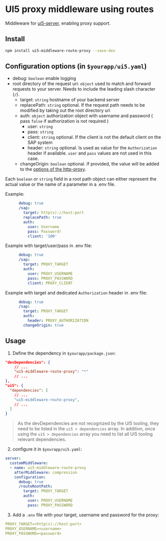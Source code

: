 # UI5 proxy middleware using routes

Middleware for [ui5-server](https://github.com/SAP/ui5-server), enabling proxy support.

## Install

```bash
npm install ui5-middleware-route-proxy --save-dev
```

## Configuration options (in `$yourapp/ui5.yaml`)

- debug: `boolean`
  enable logging
- root directory of the request uri: `object`
  used to match and forward requests to your server. Needs to include the leading slash  character (`/`).
  - target: `string`
    hostname of your backend server
  - replacePath: `string` optional. If the request path needs to be modified by taking out the root directory uri
  - auth: `object`
    authorization object with username and password ( pass `false` if authorization is not required )
    - user: `string`
    - pass: `string` 
    - client: `string` optional. If the client is not the default client on the SAP system
    - header: `string` optional. Is used as value for the `Authorization` header if available. `user` and `pass` values are not used in this case.
  - changeOrigin: `boolean` optional. If provided, the value will be added to the [options of the http-proxy](https://www.npmjs.com/package/http-proxy#options).
  
Each `boolean` or `string` field in a root path object can either represent the actual value or the name of a parameter in a .env file. 

Example:
```yml
      debug: true
      /sap: 
        target: http(s)://host:port
        replacePath: true
        auth:
          user: Username
          pass: Password!
          client: '100' 
```

Example with target/user/pass in .env file:
```yaml
      debug: true
      /sap: 
        target: PROXY_TARGET
        auth:
          user: PROXY_USERNAME
          pass: PROXY_PASSWORD
          client: PROXY_CLIENT
```

Example with target and dedicated `Authorization` header in .env file:
```yaml
      debug: true
      /sap: 
        target: PROXY_TARGET
        auth:
          header: PROXY_AUTHORIZATION
        changeOrigin: true
```

## Usage

1. Define the dependency in `$yourapp/package.json`:

```json
"devDependencies": {
    // ...
    "ui5-middleware-route-proxy": "*"
    // ...
},
"ui5": {
  "dependencies": [
    // ...
    "ui5-middleware-route-proxy",
    // ...
  ]
}
```

> As the devDependencies are not recognized by the UI5 tooling, they need to be listed in the `ui5 > dependencies` array. In addition, once using the `ui5 > dependencies` array you need to list all UI5 tooling relevant dependencies.

2. configure it in `$yourapp/ui5.yaml`:

```yaml
server:
  customMiddleware:
  - name: ui5-middleware-route-proxy
    afterMiddleware: compression
    configuration:
      debug: true
      /routeRootPath: 
        target: PROXY_TARGET
        auth:
          user: PROXY_USERNAME
          pass: PROXY_PASSWORD
```

3. Add a `.env` file with your target, username and password for the proxy:

```yaml
PROXY_TARGET=<http(s)://host:port>
PROXY_USERNAME=<username>
PROXY_PASSWORD=<password>
```

